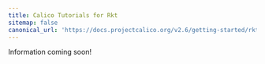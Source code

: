 ```yaml
---
title: Calico Tutorials for Rkt
sitemap: false 
canonical_url: 'https://docs.projectcalico.org/v2.6/getting-started/rkt/tutorials/basic'
---
```

Information coming soon!
